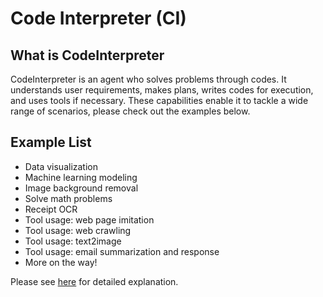 # Code Interpreter (CI)

## What is CodeInterpreter
CodeInterpreter is an agent who solves problems through codes. It understands user requirements, makes plans, writes codes for execution, and uses tools if necessary. These capabilities enable it to tackle a wide range of scenarios, please check out the examples below.

## Example List
- Data visualization
- Machine learning modeling
- Image background removal
- Solve math problems
- Receipt OCR
- Tool usage: web page imitation
- Tool usage: web crawling
- Tool usage: text2image
- Tool usage: email summarization and response
- More on the way!

Please see [here](https://docs.deepwisdom.ai/main/en/guide/use_cases/agent/code_interpreter/ci_intro.html) for detailed explanation.